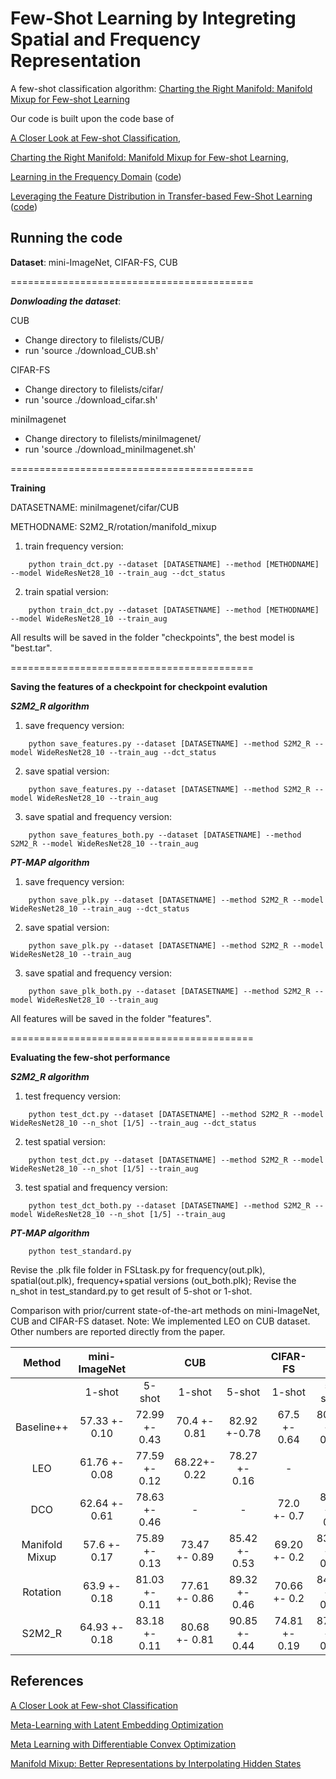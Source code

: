 Few-Shot Learning by Integreting Spatial and Frequency Representation
=======

A few-shot classification algorithm: [Charting the Right Manifold: Manifold Mixup for Few-shot Learning](https://arxiv.org/pdf/1907.12087.pdf)

Our code is built upon the code base of 

[A Closer Look at Few-shot Classification](https://openreview.net/pdf?id=HkxLXnAcFQ), 

[Charting the Right Manifold: Manifold Mixup for Few-shot Learning](https://github.com/nupurkmr9/S2M2_fewshot.git), 

[Learning in the Frequency Domain](https://openaccess.thecvf.com/content_CVPR_2020/papers/Xu_Learning_in_the_Frequency_Domain_CVPR_2020_paper.pdf) ([code](https://github.com/calmevtime/DCTNet.git))

[Leveraging the Feature Distribution in Transfer-based Few-Shot Learning](https://arxiv.org/pdf/2006.03806v2.pdf) ([code](https://github.com/yhu01/PT-MAP))

Running the code
------------
**Dataset**: mini-ImageNet, CIFAR-FS, CUB

==========================================

***Donwloading the dataset***:

CUB

* Change directory to filelists/CUB/
* run 'source ./download_CUB.sh' 

CIFAR-FS
* Change directory to filelists/cifar/
* run 'source ./download_cifar.sh' 

miniImagenet
* Change directory to filelists/miniImagenet/
* run 'source ./download_miniImagenet.sh' 

==========================================

**Training**

DATASETNAME: miniImagenet/cifar/CUB

METHODNAME: S2M2_R/rotation/manifold_mixup

1) train frequency version:
```
	python train_dct.py --dataset [DATASETNAME] --method [METHODNAME] --model WideResNet28_10 --train_aug --dct_status
```	

2) train spatial version:
```
	python train_dct.py --dataset [DATASETNAME] --method [METHODNAME] --model WideResNet28_10 --train_aug
```
		
All results will be saved in the folder "checkpoints", the best model is "best.tar".

==========================================

**Saving the features of a checkpoint for checkpoint evalution**

***S2M2_R algorithm***
1) save frequency version:
```
	python save_features.py --dataset [DATASETNAME] --method S2M2_R --model WideResNet28_10 --train_aug --dct_status
```
2) save spatial version:
```
	python save_features.py --dataset [DATASETNAME] --method S2M2_R --model WideResNet28_10 --train_aug
```
3) save spatial and frequency version:
```
	python save_features_both.py --dataset [DATASETNAME] --method S2M2_R --model WideResNet28_10 --train_aug
```
***PT-MAP algorithm***
1) save frequency version:
```
	python save_plk.py --dataset [DATASETNAME] --method S2M2_R --model WideResNet28_10 --train_aug --dct_status
```
2) save spatial version:
```
	python save_plk.py --dataset [DATASETNAME] --method S2M2_R --model WideResNet28_10 --train_aug
```
3) save spatial and frequency version:
```
	python save_plk_both.py --dataset [DATASETNAME] --method S2M2_R --model WideResNet28_10 --train_aug
```

All features will be saved in the folder "features".

==========================================

**Evaluating the few-shot performance**

***S2M2_R algorithm***
1) test frequency version:
```
	python test_dct.py --dataset [DATASETNAME] --method S2M2_R --model WideResNet28_10 --n_shot [1/5] --train_aug --dct_status	
```

2) test spatial version:
```
	python test_dct.py --dataset [DATASETNAME] --method S2M2_R --model WideResNet28_10 --n_shot [1/5] --train_aug	
```
3) test spatial and frequency version:
```
	python test_dct_both.py --dataset [DATASETNAME] --method S2M2_R --model WideResNet28_10 --n_shot [1/5] --train_aug	
```
***PT-MAP algorithm***
```
	python test_standard.py	
```
Revise the .plk file folder in FSLtask.py for frequency(out.plk), spatial(out.plk), frequency+spatial versions (out_both.plk);
Revise the n_shot in test_standard.py to get result of 5-shot or 1-shot.

Comparison with prior/current state-of-the-art methods on mini-ImageNet, CUB and CIFAR-FS dataset.
Note: We implemented LEO on CUB dataset. Other numbers are reported directly from the paper. 


|      Method    | mini-ImageNet |               |      CUB      |               |   CIFAR-FS     |               |
|:--------------:|:-------------:|:-------------:|:-------------:|:-------------:|:--------------:|:-------------:|
|                |     1-shot    |     5-shot    |     1-shot    |     5-shot    |    1-shot      |     5-shot    |
|   Baseline++   | 57.33 +- 0.10 | 72.99 +- 0.43 |  70.4 +- 0.81 |  82.92 +-0.78 | 67.5 +- 0.64   | 80.08 +- 0.32 |
|       LEO      | 61.76 +- 0.08 | 77.59 +- 0.12 |  68.22+- 0.22 | 78.27 +- 0.16 |       -        |       -       |
|       DCO      | 62.64 +- 0.61 | 78.63 +- 0.46 |       -       |       -       | 72.0 +- 0.7    | 84.2 +- 0.5   |
| Manifold Mixup | 57.6 +- 0.17  | 75.89 +- 0.13 | 73.47 +- 0.89 | 85.42 +- 0.53 | 69.20 +- 0.2   | 83.42 +- 0.15 |               
|    Rotation    | 63.9 +- 0.18  | 81.03 +- 0.11 | 77.61 +- 0.86 | 89.32 +- 0.46 | 70.66 +- 0.2   | 84.15 +- 0.14 |
|     S2M2_R     | 64.93 +- 0.18 | 83.18 +- 0.11 | 80.68 +- 0.81 | 90.85 +- 0.44 | 74.81 +- 0.19  | 87.47 +- 0.13 |


References
------------
[A Closer Look at Few-shot Classification](https://openreview.net/pdf?id=HkxLXnAcFQ)

[Meta-Learning with Latent Embedding Optimization](https://arxiv.org/pdf/1807.05960.pdf)

[Meta Learning with Differentiable Convex Optimization](https://arxiv.org/pdf/1904.03758.pdf)

[Manifold Mixup: Better Representations by Interpolating Hidden States](http://proceedings.mlr.press/v97/verma19a.html)

